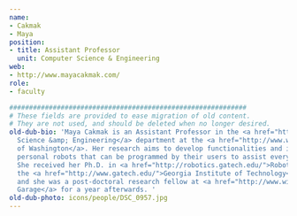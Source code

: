 ```yaml
---
name:
- Cakmak
- Maya
position:
- title: Assistant Professor
  unit: Computer Science & Engineering
web:
- http://www.mayacakmak.com/
role:
- faculty

############################################################
# These fields are provided to ease migration of old content.
# They are not used, and should be deleted when no longer desired.
old-dub-bio: 'Maya Cakmak is an Assistant Professor in the <a href="http://www.cs.washington.edu">Computer
  Science &amp; Engineering</a> department at the <a href="http://www.washington.edu">University
  of Washington</a>. Her research aims to develop functionalities and interfaces for
  personal robots that can be programmed by their users to assist everyday tasks.
  She received her Ph.D. in <a href="http://robotics.gatech.edu/">Robotics</a> from
  the <a href="http://www.gatech.edu/">Georgia Institute of Technology</a> in 2012
  and she was a post-doctoral research fellow at <a href="http://www.willowgarage.com">Willow
  Garage</a> for a year afterwards. '
old-dub-photo: icons/people/DSC_0957.jpg
---
```


